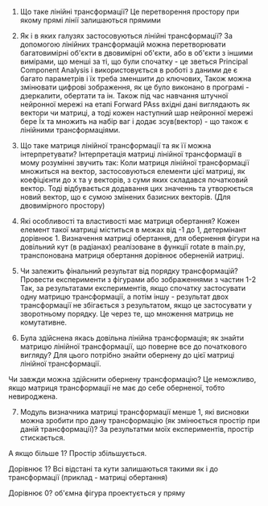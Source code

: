 1. Що таке лінійні трансформації?
Це перетворення простору при якому прямі лінії залишаються прямими

2. Як і в яких галузях застосовуються лінійні трансформації? 
За допомогою лінійних трансформацій можна перетворювати багатовимірні об'єкти в двовимірні об'єкти, 
або в об'єкти з іншими вимірами, що менші за ті, що були спочатку - це зветься Principal Component Analysis
і використовується в роботі з даними де є багато параметрів і їх треба зменшити до ключових,
Також можна змінювати цифрові зображення, як це було виконано в програмі - дзеркалити, обертати та ін.
Також під час навчання штучної нейронної мережі на етапі Forward PAss вхідні дані виглядають як вектори чи матриці, 
а тоді кожен наступний шар нейронної мережі бере Їх та множить на набір ваг і додає зсув(вектор) - що також є лінійними трансформаціями.

3. Що таке матриця лінійної трансформації та як її можна інтерпретувати?
Інтерпретація матриці лінійної трансформації в мому розумінні звучить так:
Коли матриця лінійної трансформації множиться на вектор, застосовуються елементи цієї матриці,
як коефіцієнти до х та у векторів, з суми яких складався початковий вектор.
Тоді відбувається додавання цих значеннь та утворюється новий вектор, що є сумою змінених базисних векторів.
(Для двовимірного простору)


4. Які особливості та властивості має матриця обертання?
Кожен елемент такої матриці міститься в межах від -1 до 1, детермінант дорівнює 1. Визначення матриці обертання, для
обернення фігури на довільний кут (в радіанах) реалізоване в функції rotate в main.py, транспонована матриця обертання дорівнює
оберненій иатриці.

5. Чи залежить фінальний результат від порядку трансформацій? Провести експерименти з фігурами або зображеннями з частин 1-2
Так, за результатами експериментів, якщо спочатку застосувати одну матрицю трансформації, а потім іншу -
результат двох трансформації не збігається з результатом, якщо це застосувати у зворотньому порядку.
Це через те, що множення матриць не комутативне.

6. Була здійснена якась довільна лінійна трансформація; як знайти матрицю лінійної трансформації, що поверне все до початкового вигляду?
Для цього потрібно знайти обернену до цієї матриці лінійної трансформації.

Чи завжди можна здійснити обернену трансформацію? 
Це неможливо, якщо матриця трансформації не має до себе оберненої, тобто невироджена.

7. Модуль визначника матриці трансформації менше 1, які висновки можна зробити про дану трансформацію (як змінюється простір при даній трансформації)?
За результатми моїх експериментів, простір стискається.

А якщо більше 1?
Простір збільшується.

Дорівнює 1? 
Всі відстані та кути залишаються такими як і до трансформації (приклад - матриці обертання)

Дорівнює 0?
об'ємна фігура проектується у пряму 